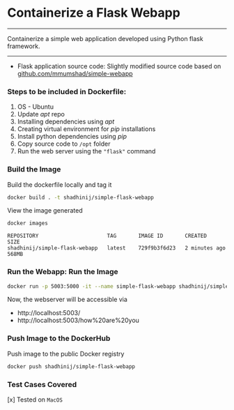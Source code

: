 # Containerize a Flask Webapp

---

Containerize a simple web application developed using Python flask framework.

---


* Flask application source code: Slightly modified source code based on [github.com/mmumshad/simple-webapp](https://github.com/mmumshad/simple-webapp.git)

### Steps to be included in Dockerfile:
1. OS - Ubuntu 
2. Update _apt_ repo 
3. Installing dependencies using _apt_ 
4. Creating virtual environment for _pip_ installations
5. Install python dependencies using _pip_ 
6. Copy source code to `/opt` folder 
7. Run the web server using the `"flask"` command

### Build the Image  

Build the dockerfile locally and tag it
```bash
docker build . -t shadhinij/simple-flask-webapp
```

View the image generated 
```bash
docker images
```
```text
REPOSITORY                      TAG       IMAGE ID       CREATED         SIZE
shadhinij/simple-flask-webapp   latest    729f9b3f6d23   2 minutes ago   568MB
```

### Run the Webapp: Run the Image

```bash
docker run -p 5003:5000 -it --name simple-flask-webapp shadhinij/simple-flask-webapp
```
Now, the webserver will be accessible via
* http://localhost:5003/
* http://localhost:5003/how%20are%20you

### Push Image to the DockerHub

Push image to the public Docker registry
```bash
docker push shadhinij/simple-flask-webapp
```

### Test Cases Covered
[x] Tested on `MacOS`



